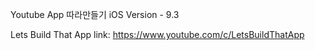 Youtube App 따라만들기
iOS Version - 9.3

Lets Build That App
link: https://www.youtube.com/c/LetsBuildThatApp
 
